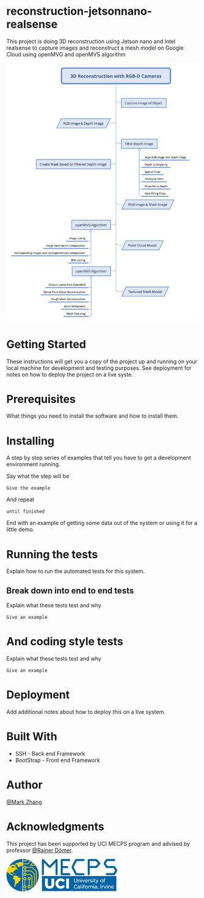 # reconstruction-jetsonnano-realsense
This project is doing 3D reconstruction using Jetson nano and Intel realsense to capture images and reconstruct a mesh model on Google Cloud using openMVG and openMVS algorithm


![Design Flow](https://raw.githubusercontent.com/Fantastic8/reconstruction-jetsonnano-realsense/master/media/DesignFlow.png)

# Getting Started

These instructions will get you a copy of the project up and running on your local machine for development and testing purposes. See deployment for notes on how to deploy the project on a live syste.


# Prerequisites

What things you need to install the software and how to install them.


# Installing

A step by step series of examples that tell you have to get a development environment running.

Say what the step will be

```
Give the example
```

And repeat

```
until finished
```

End with an example of getting some data out of the system or using it for a little demo.

# Running the tests

Explain how to run the automated tests for this system.

## Break down into end to end tests

Explain what these tests test and why

```
Give an example
```

# And coding style tests

Explain what these tests test and why

```
Give an example
```

# Deployment

Add additional notes about how to deploy this on a live system.


# Built With

+ SSH - Back end Framework
+ BootStrap - Front end Framework


# Author

[@Mark Zhang](https://github.com/Fantastic8)


# Acknowledgments

This project has been supported by UCI MECPS program and advised by professor [@Rainer Dömer](http://www.cecs.uci.edu/~doemer/).

[![UCI MECPS](https://raw.githubusercontent.com/Fantastic8/reconstruction-jetsonnano-realsense/master/media/MECPSLOGO-01-300x85.png)](https://mecps.uci.edu/)

